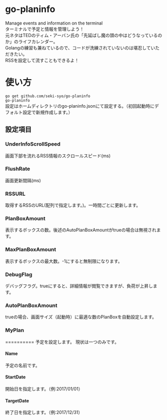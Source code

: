 # go-planinfo
 Manage events and information on the terminal  
ターミナルで予定と情報を管理しよう！  
元ネタはTEDのティム・アーバン氏の「先延ばし魔の頭の中はどうなっているのか」のライフカレンダー。  
Golangの練習も兼ねているので、コードが洗練されていないのは堪忍していただきたい。  
RSSを設定して流すこともできるよ！  
# 使い方
`go get github.com/seki-syo/go-planinfo`  
`go-planinfo`  
設定はホームディレクトリのgo-planinfo.jsonにて設定する。（初回起動時にデフォルト設定で新規作成します。）
## 設定項目
### UnderInfoScrollSpeed
画面下部を流れるRSS情報のスクロールスピード(ms)
### FlushRate
画面更新間隔(ms)
### RSSURL
取得するRSSのURL(配列で指定します。)。一時間ごとに更新します。
### PlanBoxAmount
表示するボックスの数。後述のAutoPlanBoxAmountがtrueの場合は無視されます。
### MaxPlanBoxAmount
表示するボックスの最大数。-1にすると無制限になります。
### DebugFlag
デバッグフラグ。trueにすると、詳細情報が閲覧できますが、負荷が上昇します。
### AutoPlanBoxAmount
trueの場合、画面サイズ（起動時）に最適な数のPlanBoxを自動設定します。
### MyPlan
==========
予定を設定します。
現状は一つのみです。
#### Name
予定の名前です。
#### StartDate
開始日を指定します。（例:2017/01/01）
#### TargetDate
終了日を指定します。（例:2017/12/31）
